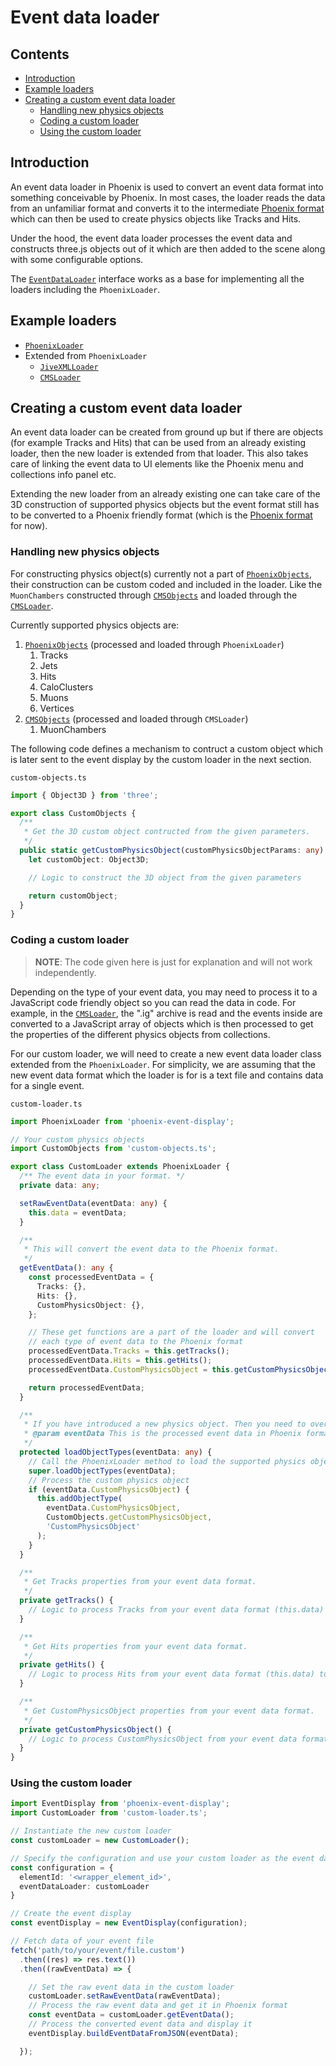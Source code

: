 # Event data loader

## Contents

* [Introduction](#introduction)
* [Example loaders](#example-loaders)
* [Creating a custom event data loader](#creating-a-custom-event-data-loader)
  * [Handling new physics objects](#handling-new-physics-objects)
  * [Coding a custom loader](#coding-a-custom-loader)
  * [Using the custom loader](#using-the-custom-loader)

## Introduction

An event data loader in Phoenix is used to convert an event data format into something conceivable by Phoenix. In most cases, the loader reads the data from an unfamiliar format and converts it to the intermediate [Phoenix format](../users.md#format) which can then be used to create physics objects like Tracks and Hits.

Under the hood, the event data loader processes the event data and constructs three.js objects out of it which are then added to the scene along with some configurable options.

The [`EventDataLoader`](../../packages/phoenix-event-display/src/loaders/event-data-loader.ts) interface works as a base for implementing all the loaders including the `PhoenixLoader`.

## Example loaders

* [`PhoenixLoader`](../../packages/phoenix-event-display/src/loaders/phoenix-loader.ts)
* Extended from `PhoenixLoader`
  * [`JiveXMLLoader`](../../packages/phoenix-event-display/src/loaders/jivexml-loader.ts)
  * [`CMSLoader`](../../packages/phoenix-event-display/src/loaders/cms-loader.ts)

## Creating a custom event data loader

An event data loader can be created from ground up but if there are objects (for example Tracks and Hits) that can be used from an already existing loader, then the new loader is extended from that loader. This also takes care of linking the event data to UI elements like the Phoenix menu and collections info panel etc.

Extending the new loader from an already existing one can take care of the 3D construction of supported physics objects but the event format still has to be converted to a Phoenix friendly format (which is the [Phoenix format](../users.md#format) for now).

### Handling new physics objects

For constructing physics object(s) currently not a part of [`PhoenixObjects`](../../packages/phoenix-event-display/src/loaders/objects/phoenix-objects.ts), their construction can be custom coded and included in the loader. Like the `MuonChambers` constructed through [`CMSObjects`](../../packages/phoenix-event-display/src/loaders/objects/cms-objects.ts) and loaded through the [`CMSLoader`](../../packages/phoenix-event-display/src/loaders/cms-loader.ts#L31).

Currently supported physics objects are:

1. [`PhoenixObjects`](../../packages/phoenix-event-display/src/loaders/objects/phoenix-objects.ts) (processed and loaded through `PhoenixLoader`)
    1. Tracks
    1. Jets
    1. Hits
    1. CaloClusters
    1. Muons
    1. Vertices
1. [`CMSObjects`](../../packages/phoenix-event-display/src/loaders/objects/cms-objects.ts) (processed and loaded through `CMSLoader`)
    1. MuonChambers

The following code defines a mechanism to contruct a custom object which is later sent to the event display by the custom loader in the next section.

`custom-objects.ts`

```ts
import { Object3D } from 'three';

export class CustomObjects {
  /**
   * Get the 3D custom object contructed from the given parameters.
   */
  public static getCustomPhysicsObject(customPhysicsObjectParams: any): Object3D {
    let customObject: Object3D;

    // Logic to construct the 3D object from the given parameters

    return customObject;
  }
}
```

### Coding a custom loader

> **NOTE**: The code given here is just for explanation and will not work independently.

Depending on the type of your event data, you may need to process it to a JavaScript code friendly object so you can read the data in code. For example, in the [`CMSLoader`](../../packages/phoenix-event-display/src/loaders/cms-loader.ts), the ".ig" archive is read and the events inside are converted to a JavaScript array of objects which is then processed to get the properties of the different physics objects from collections.

For our custom loader, we will need to create a new event data loader class extended from the `PhoenixLoader`. For simplicity, we are assuming that the new event data format which the loader is for is a text file and contains data for a single event.

`custom-loader.ts`

```ts
import PhoenixLoader from 'phoenix-event-display';

// Your custom physics objects
import CustomObjects from 'custom-objects.ts';

export class CustomLoader extends PhoenixLoader {
  /** The event data in your format. */
  private data: any;

  setRawEventData(eventData: any) {
    this.data = eventData;
  }

  /**
   * This will convert the event data to the Phoenix format.
   */
  getEventData(): any {
    const processedEventData = {
      Tracks: {},
      Hits: {},
      CustomPhysicsObject: {},
    };

    // These get functions are a part of the loader and will convert
    // each type of event data to the Phoenix format
    processedEventData.Tracks = this.getTracks();
    processedEventData.Hits = this.getHits();
    processedEventData.CustomPhysicsObject = this.getCustomPhysicsObject();

    return processedEventData;
  }

  /**
   * If you have introduced a new physics object. Then you need to override this method add your object type.
   * @param eventData This is the processed event data in Phoenix format handled by the `PhoenixLoader`.
   */
  protected loadObjectTypes(eventData: any) {
    // Call the PhoenixLoader method to load the supported physics objects
    super.loadObjectTypes(eventData);
    // Process the custom physics object
    if (eventData.CustomPhysicsObject) {
      this.addObjectType(
        eventData.CustomPhysicsObject,
        CustomObjects.getCustomPhysicsObject,
        'CustomPhysicsObject'
      );
    }
  }

  /**
   * Get Tracks properties from your event data format.
   */
  private getTracks() {
    // Logic to process Tracks from your event data format (this.data) to Phoenix format
  }

  /**
   * Get Hits properties from your event data format.
   */
  private getHits() {
    // Logic to process Hits from your event data format (this.data) to Phoenix format
  }

  /**
   * Get CustomPhysicsObject properties from your event data format.
   */
  private getCustomPhysicsObject() {
    // Logic to process CustomPhysicsObject from your event data format (this.data) to Phoenix format
  }
}
```

### Using the custom loader

```ts
import EventDisplay from 'phoenix-event-display';
import CustomLoader from 'custom-loader.ts';

// Instantiate the new custom loader
const customLoader = new CustomLoader();

// Specify the configuration and use your custom loader as the event data loader
const configuration = {
  elementId: '<wrapper_element_id>',
  eventDataLoader: customLoader
}

// Create the event display
const eventDisplay = new EventDisplay(configuration);

// Fetch data of your event file
fetch('path/to/your/event/file.custom')
  .then((res) => res.text())
  .then((rawEventData) => {

    // Set the raw event data in the custom loader
    customLoader.setRawEventData(rawEventData);
    // Process the raw event data and get it in Phoenix format
    const eventData = customLoader.getEventData();
    // Process the converted event data and display it
    eventDisplay.buildEventDataFromJSON(eventData);

  });
```
